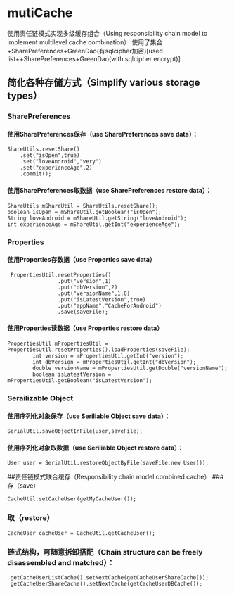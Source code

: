 # mutiCache
使用责任链模式实现多级缓存组合（Using responsibility chain model to implement multilevel cache combination）
使用了集合+SharePreferences+GreenDao(有sqlcipher加密)[used list++SharePreferences+GreenDao(with sqlcipher encrypt)]

## 简化各种存储方式（Simplify various storage types）
### SharePreferences

#### 使用SharePreferences保存（use SharePreferences save data）：
```
ShareUtils.resetShare()
    .set("isOpen",true)
    .set("loveAndroid","very")
    .set("experienceAge",2)
    .commit();
```
#### 使用SharePreferences取数据（use SharePreferences restore data）：
```
ShareUtils mShareUtil = ShareUtils.resetShare();
boolean isOpen = mShareUtil.getBoolean("isOpen");
String loveAndroid = mShareUtil.getString("loveAndroid");
int experienceAge = mShareUtil.getInt("experienceAge");
```

### Properties

#### 使用Properties存数据（use Properties save data）
```
 PropertiesUtil.resetProperties()
                .put("version",1)
                .put("dbVersion",2)
                .put("versionName",1.0)
                .put("isLatestVersion",true)
                .put("appName","CacheForAndroid")
                .save(saveFile);
```
#### 使用Properties读数据（use Properties restore data）
```
PropertiesUtil mPropertiesUtil = PropertiesUtil.resetProperties().loadProperties(saveFile);
        int version = mPropertiesUtil.getInt("version");
        int dbVersion = mPropertiesUtil.getInt("dbVersion");
        double versionName = mPropertiesUtil.getDouble("versionName");
        boolean isLatestVersion = mPropertiesUtil.getBoolean("isLatestVersion");
```

### Serailizable Object
#### 使用序列化对象保存（use Seriliable Object save data）：
```
SerialUtil.saveObjectInFile(user,saveFile);
```

#### 使用序列化对象取数据（use Seriliable Object restore data）：
```
User user = SerialUtil.restoreObjectByFile(saveFile,new User());
```

##责任链模式联合缓存（Responsibility chain model combined cache）
###存（save）
```
CacheUtil.setCacheUser(getMyCacheUser());
```
### 取（restore）
```
CacheUser cacheUser = CacheUtil.getCacheUser();
```

### 链式结构，可随意拆卸搭配（Chain structure can be freely disassembled and matched）：
```
 getCacheUserListCache().setNextCache(getCacheUserShareCache());
 getCacheUserShareCache().setNextCache(getCacheUserDBCache());
```